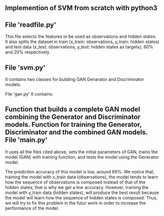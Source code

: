 Implemention of SVM from scratch with python3
----------------------------------------------
File 'readfile.py'
-------------------
This file selects the features to be used as observations and hidden states. It also splits the dataset in train (x_train: observations, y_train: hidden states) and test data (x_test: observations, y_test: hidden states as targets), 80% and 20% respectively.

File 'svm.py'
--------------
It contains two classes for building GAN Genarator and Discriminator models.

File 'gan.py'
It contains:

Function that builds a complete GAN model combining the Generator and Discriminator models.
Function for training the Generator, Discriminator and the combined GAN models.
File 'main.py'
---------------
It uses all the files cited above, sets the initial parameters of GAN, trains the model (GAN) with training function, and tests the model using the Generator model.

The prediction accuracy of this model is low, around 69%. We notice that, training the model with x_train data (observations), the model tends to learn how the sequence of observations is composed instead of that of the hidden states, that is why we get a low accuracy. However, training the model with y_train data (hidden states), will produce the best result because the model will learn how the sequence of hidden states is composed. Thus, we will try to fix this problem in the futur work in order to increase the performance of the model.
